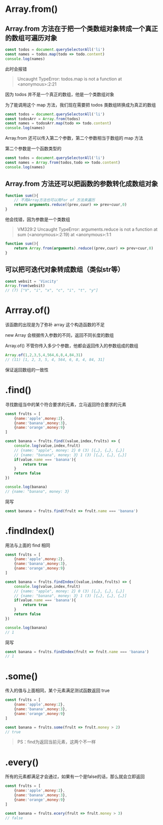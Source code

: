 # Array.from() 
## Array.from 方法在于把一个类数组对象转成一个真正的数组可遍历对象
```js
const todos = document.querySelectorAll('li')
const names = todos.map(todo => todo.content)
console.log(names)
```
此时会报错
>Uncaught TypeError: todos.map is not a function at \<anonymous>:2:21

因为 todos 并不是一个真正的数组，他是一个类数组对象
	
为了能调用这个 map 方法，我们现在需要把 todos 类数组转换成为真正的数组

```js
const todos = document.querySelectorAll('li')
const todosArr = Array.from(todos)
const names = todosArr.map(todo => todo.content)
console.log(names)
```
	
Array.from 还可以传入第二个参数，第二个参数相当于数组的 map 方法
	
第二个参数是一个函数类型的

```js
const todos = document.querySelectorAll('li')
const names = Array.from(todos,todo => todo.content)
console.log(names)
```

## Array.from 方法还可以把函数的参数转化成数组对象
```js
function sum(){
	// 不用Array方法也可以用for of 方法来遍历
	return arguments.reduce((prev,cuur) => prev+cuur,0)
}
```

他会找错，因为参数是一个类数组
> VM329:2 Uncaught TypeError: arguments.reduce is not a function at sum (\<anonymous>:2:19) at \<anonymous>:1:1

```js
function sum(){
	return Array.from(arguments).reduce((prev,cuur) => prev+cuur,0)
}
```

## 可以把可迭代对象转成数组（类似str等）

```js
const websit = 'Vixcity'
Array.from(websit)
// (7) ["V", "i", "x", "c", "i", "t", "y"]
```

# Arrray.of()
该函数的出现是为了弥补 array 这个构造函数的不足

new Array 会根据传入参数的不同，返回不同长度的数组

Array.of() 不管你传入多少个参数，他都会返回传入的参数组成的数组

```js
Array.of(1,2,3,5,4,564,6,8,4,84,31)
// (11) [1, 2, 3, 5, 4, 564, 6, 8, 4, 84, 31]
```

保证返回数组的一致性

# .find()
寻找数组当中的某个符合要求的元素，立马返回符合要求的元素
```js
const frults = [
	{name:'apple',money:2},
	{name:'banana',money:3},
	{name:'orange',money:9}
]

const banana = frults.find((value,index,frults) => {
    console.log(value,index,frult)
	// {name: "apple", money: 2} 0 (3) [{…}, {…}, {…}]
	// {name: "banana", money: 3} 1 (3) [{…}, {…}, {…}]
    if(value.name === 'banana'){
        return true
    }
    return false
})

console.log(banana)
// {name: "banana", money: 3}
```

简写

```js
const banana = frults.find(frult => frult.name === 'banana')
```

# .findIndex()
用法与上面的 find 相同
```js
const frults = [
	{name:'apple',money:2},
	{name:'banana',money:3},
	{name:'orange',money:9}
]

const banana = frults.findIndex((value,index,frults) => {
    console.log(value,index,frult)
	// {name: "apple", money: 2} 0 (3) [{…}, {…}, {…}]
	// {name: "banana", money: 3} 1 (3) [{…}, {…}, {…}]
    if(value.name === 'banana'){
        return true
    }
    return false
})

console.log(banana)
// 1
```

简写

```js
const banana = frults.findIndex(frult => frult.name === 'banana')
// 1
```

# .some()
传入的值与上面相同，某个元素满足测试函数返回 true 
```js
const frults = [
	{name:'apple',money:2},
	{name:'banana',money:3},
	{name:'orange',money:9}
]

const banana = frults.some(frult => frult.money > 2)
// true
```
>PS：find为返回当前元素，这两个不一样

# .every()
所有的元素都满足才会通过，如果有一个是false的话，那么就会立即返回
```js
const frults = [
	{name:'apple',money:2},
	{name:'banana',money:3},
	{name:'orange',money:9}
]

const banana = frults.ecery(frult => frult.money > 3)
// false
```